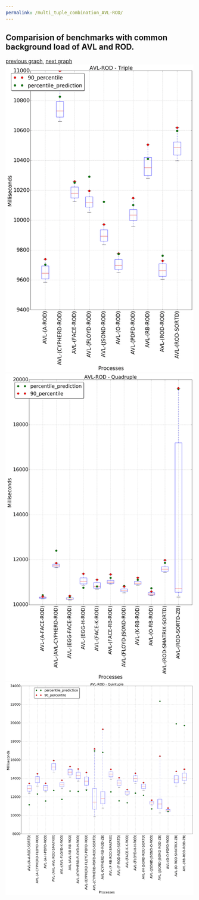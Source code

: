 ```yaml
---
permalink: /multi_tuple_combination_AVL-ROD/
---
```



## Comparision of benchmarks with common background load of AVL and ROD.

[previous graph](../multi_tuple_combination_AVL-RB/), [next graph](../multi_tuple_combination_AVL-SMATRIX/)
![graph figure](./images/triple/AVL/AVL-ROD_box.png)![graph figure](./images/quadruple/AVL/AVL-ROD_box.png)![graph figure](./images/quintuple/AVL/AVL-ROD_box.png)
